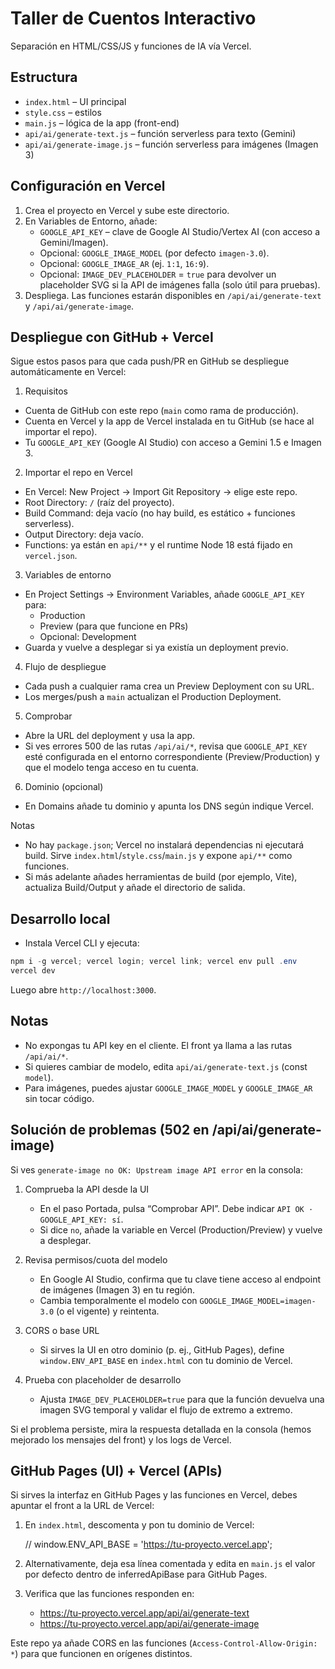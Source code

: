 # Taller de Cuentos Interactivo

Separación en HTML/CSS/JS y funciones de IA vía Vercel.

## Estructura
- `index.html` – UI principal
- `style.css` – estilos
- `main.js` – lógica de la app (front-end)
- `api/ai/generate-text.js` – función serverless para texto (Gemini)
- `api/ai/generate-image.js` – función serverless para imágenes (Imagen 3)

## Configuración en Vercel
1. Crea el proyecto en Vercel y sube este directorio.
2. En Variables de Entorno, añade:
   - `GOOGLE_API_KEY` – clave de Google AI Studio/Vertex AI (con acceso a Gemini/Imagen).
   - Opcional: `GOOGLE_IMAGE_MODEL` (por defecto `imagen-3.0`).
   - Opcional: `GOOGLE_IMAGE_AR` (ej. `1:1`, `16:9`).
   - Opcional: `IMAGE_DEV_PLACEHOLDER` = `true` para devolver un placeholder SVG si la API de imágenes falla (solo útil para pruebas).
3. Despliega. Las funciones estarán disponibles en `/api/ai/generate-text` y `/api/ai/generate-image`.

## Despliegue con GitHub + Vercel
Sigue estos pasos para que cada push/PR en GitHub se despliegue automáticamente en Vercel:

1) Requisitos
- Cuenta de GitHub con este repo (`main` como rama de producción).
- Cuenta en Vercel y la app de Vercel instalada en tu GitHub (se hace al importar el repo).
- Tu `GOOGLE_API_KEY` (Google AI Studio) con acceso a Gemini 1.5 e Imagen 3.

2) Importar el repo en Vercel
- En Vercel: New Project → Import Git Repository → elige este repo.
- Root Directory: `/` (raíz del proyecto).
- Build Command: deja vacío (no hay build, es estático + funciones serverless).
- Output Directory: deja vacío.
- Functions: ya están en `api/**` y el runtime Node 18 está fijado en `vercel.json`.

3) Variables de entorno
- En Project Settings → Environment Variables, añade `GOOGLE_API_KEY` para:
   - Production
   - Preview (para que funcione en PRs)
   - Opcional: Development
- Guarda y vuelve a desplegar si ya existía un deployment previo.

4) Flujo de despliegue
- Cada push a cualquier rama crea un Preview Deployment con su URL.
- Los merges/push a `main` actualizan el Production Deployment.

5) Comprobar
- Abre la URL del deployment y usa la app.
- Si ves errores 500 de las rutas `/api/ai/*`, revisa que `GOOGLE_API_KEY` esté configurada en el entorno correspondiente (Preview/Production) y que el modelo tenga acceso en tu cuenta.

6) Dominio (opcional)
- En Domains añade tu dominio y apunta los DNS según indique Vercel.

Notas
- No hay `package.json`; Vercel no instalará dependencias ni ejecutará build. Sirve `index.html`/`style.css`/`main.js` y expone `api/**` como funciones.
- Si más adelante añades herramientas de build (por ejemplo, Vite), actualiza Build/Output y añade el directorio de salida.

## Desarrollo local
- Instala Vercel CLI y ejecuta:

```powershell
npm i -g vercel; vercel login; vercel link; vercel env pull .env
vercel dev
```

Luego abre `http://localhost:3000`.

## Notas
- No expongas tu API key en el cliente. El front ya llama a las rutas `/api/ai/*`.
- Si quieres cambiar de modelo, edita `api/ai/generate-text.js` (const `model`).
 - Para imágenes, puedes ajustar `GOOGLE_IMAGE_MODEL` y `GOOGLE_IMAGE_AR` sin tocar código.

## Solución de problemas (502 en /api/ai/generate-image)
Si ves `generate-image no OK: Upstream image API error` en la consola:

1) Comprueba la API desde la UI
   - En el paso Portada, pulsa “Comprobar API”. Debe indicar `API OK · GOOGLE_API_KEY: sí`.
   - Si dice `no`, añade la variable en Vercel (Production/Preview) y vuelve a desplegar.

2) Revisa permisos/cuota del modelo
   - En Google AI Studio, confirma que tu clave tiene acceso al endpoint de imágenes (Imagen 3) en tu región.
   - Cambia temporalmente el modelo con `GOOGLE_IMAGE_MODEL=imagen-3.0` (o el vigente) y reintenta.

3) CORS o base URL
   - Si sirves la UI en otro dominio (p. ej., GitHub Pages), define `window.ENV_API_BASE` en `index.html` con tu dominio de Vercel.

4) Prueba con placeholder de desarrollo
   - Ajusta `IMAGE_DEV_PLACEHOLDER=true` para que la función devuelva una imagen SVG temporal y validar el flujo de extremo a extremo.

Si el problema persiste, mira la respuesta detallada en la consola (hemos mejorado los mensajes del front) y los logs de Vercel.

## GitHub Pages (UI) + Vercel (APIs)
Si sirves la interfaz en GitHub Pages y las funciones en Vercel, debes apuntar el front a la URL de Vercel:

1) En `index.html`, descomenta y pon tu dominio de Vercel:

   // window.ENV_API_BASE = 'https://tu-proyecto.vercel.app';

2) Alternativamente, deja esa línea comentada y edita en `main.js` el valor por defecto dentro de inferredApiBase para GitHub Pages.

3) Verifica que las funciones responden en:
   - https://tu-proyecto.vercel.app/api/ai/generate-text
   - https://tu-proyecto.vercel.app/api/ai/generate-image

Este repo ya añade CORS en las funciones (`Access-Control-Allow-Origin: *`) para que funcionen en orígenes distintos.
